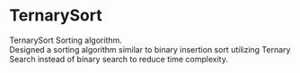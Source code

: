 # TernarySort
TernarySort Sorting algorithm.\
Designed a sorting algorithm similar to binary insertion sort utilizing Ternary Search instead of binary search to reduce time complexity.
